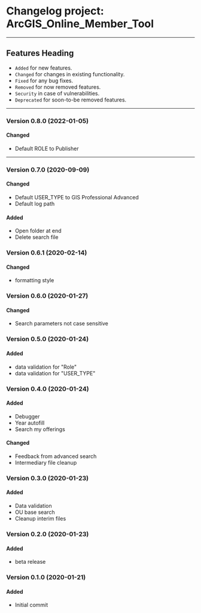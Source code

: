 # Changelog project: ArcGIS_Online_Member_Tool
---

## Features Heading
- `Added` for new features.
- `Changed` for changes in existing functionality.
- `Fixed` for any bug fixes.
- `Removed` for now removed features.
- `Security` in case of vulnerabilities.
- `Deprecated` for soon-to-be removed features.

[//]: # (Copy paste pallette)
[//]: # (#### Added)
[//]: # (#### Changed)
[//]: # (#### Fixed)
[//]: # (#### Removed)
[//]: # (#### Security)
[//]: # (#### Deprecated)

---

### Version 0.8.0 (2022-01-05)
#### Changed
- Default ROLE to Publisher

---


### Version 0.7.0 (2020-09-09)
#### Changed
- Default USER_TYPE to GIS Professional Advanced
- Default log path

#### Added
- Open folder at end
- Delete search file


### Version 0.6.1 (2020-02-14)
#### Changed
- formatting style

### Version 0.6.0 (2020-01-27)
#### Changed
- Search parameters not case sensitive


### Version 0.5.0 (2020-01-24)
#### Added
- data validation for "Role"
- data validation for "USER_TYPE"


### Version 0.4.0 (2020-01-24)
#### Added
- Debugger
- Year autofill
- Search my offerings
#### Changed
- Feedback from advanced search
- Intermediary file cleanup


### Version 0.3.0 (2020-01-23)
#### Added
- Data validation
- OU base search
- Cleanup interim files


### Version 0.2.0 (2020-01-23)
#### Added
- beta release


### Version 0.1.0 (2020-01-21)
#### Added
 - Initial commit